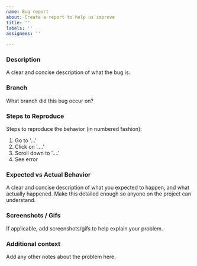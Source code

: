 ```yaml
---
name: Bug report
about: Create a report to help us improve
title: ''
labels: ''
assignees: ''

---
```


### Description

A clear and concise description of what the bug is.

### Branch

What branch did this bug occur on?

### Steps to Reproduce

Steps to reproduce the behavior (in numbered fashion):
1. Go to '...'
2. Click on '....'
3. Scroll down to '....'
4. See error

### Expected vs Actual Behavior

A clear and concise description of what you expected to happen, and what actually happened. Make this detailed enough so anyone on the project can understand.

### Screenshots / Gifs

If applicable, add screenshots/gifs to help explain your problem.

### Additional context

Add any other notes about the problem here.
